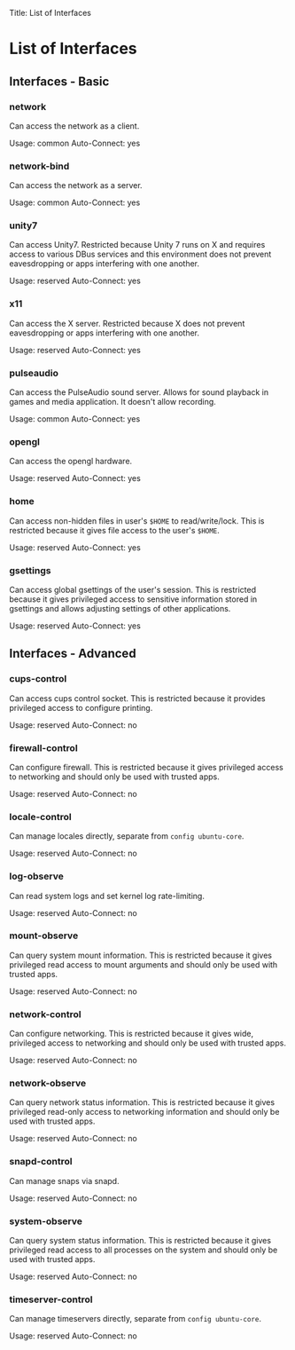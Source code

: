 Title: List of Interfaces
# List of Interfaces

## Interfaces - Basic

### network

Can access the network as a client.

Usage: common Auto-Connect: yes

### network-bind

Can access the network as a server.

Usage: common Auto-Connect: yes

### unity7

Can access Unity7. Restricted because Unity 7 runs on X and requires access to various DBus services and this environment does not prevent eavesdropping or apps interfering with one another.

Usage: reserved Auto-Connect: yes

### x11

Can access the X server. Restricted because X does not prevent eavesdropping or apps interfering with one another.

Usage: reserved Auto-Connect: yes

### pulseaudio

Can access the PulseAudio sound server. Allows for sound playback in games and media application. It doesn't allow recording.

Usage: common Auto-Connect: yes

### opengl

Can access the opengl hardware.

Usage: reserved Auto-Connect: yes

### home

Can access non-hidden files in user's `$HOME` to read/write/lock. This is restricted because it gives file access to the user's `$HOME`.

Usage: reserved Auto-Connect: yes

### gsettings

Can access global gsettings of the user's session. This is restricted because it gives privileged access to sensitive information stored in gsettings and allows adjusting settings of other applications.

Usage: reserved Auto-Connect: yes

## Interfaces - Advanced

### cups-control

Can access cups control socket. This is restricted because it provides privileged access to configure printing.

Usage: reserved Auto-Connect: no

### firewall-control

Can configure firewall. This is restricted because it gives privileged access to networking and should only be used with trusted apps.

Usage: reserved Auto-Connect: no

### locale-control

Can manage locales directly, separate from `config ubuntu-core`.

Usage: reserved Auto-Connect: no

### log-observe

Can read system logs and set kernel log rate-limiting.

Usage: reserved Auto-Connect: no

### mount-observe

Can query system mount information. This is restricted because it gives privileged read access to mount arguments and should only be used with trusted apps.

Usage: reserved Auto-Connect: no

### network-control

Can configure networking. This is restricted because it gives wide, privileged access to networking and should only be used with trusted apps.

Usage: reserved Auto-Connect: no

### network-observe

Can query network status information. This is restricted because it gives privileged read-only access to networking information and should only be used with trusted apps.

Usage: reserved Auto-Connect: no

### snapd-control

Can manage snaps via snapd.

Usage: reserved Auto-Connect: no

### system-observe

Can query system status information. This is restricted because it gives privileged read access to all processes on the system and should only be used with trusted apps.

Usage: reserved Auto-Connect: no

### timeserver-control

Can manage timeservers directly, separate from `config ubuntu-core`.

Usage: reserved Auto-Connect: no